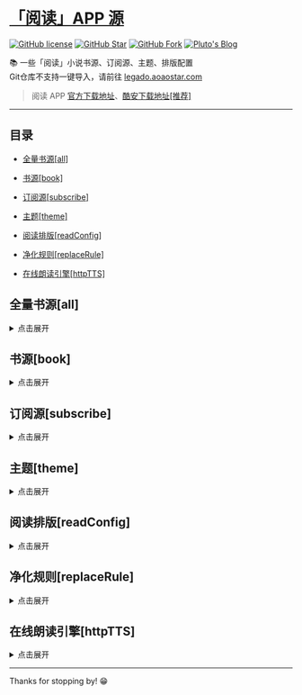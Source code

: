 # [「阅读」APP 源](https://legado.aoaostar.com)

[![GitHub license](https://img.shields.io/badge/license-AGPL--3.0-orange?style=flat-square&color=0f6adb&logo=github)](https://github.com/aoaostar/legado/)
[![GitHub Star](https://img.shields.io/github/stars/aoaostar/legado.svg?style=flat-square&label=Star&color=0f6adb&logo=github)](https://github.com/aoaostar/legado/)
[![GitHub Fork](https://img.shields.io/github/forks/aoaostar/legado.svg?style=flat-square&label=Fork&color=0f6adb&logo=github)](https://github.com/aoaostar/legado/)
[![Pluto's Blog](https://img.shields.io/badge/%E5%8D%9A%E5%AE%A2-Pluto's%20Blog-d7b1bf?logo=Blogger&color=0f6adb)](https://blog.aoaostar.com)

📚 一些「阅读」小说书源、订阅源、主题、排版配置  
Git仓库不支持一键导入，请前往 [legado.aoaostar.com](https://legado.aoaostar.com)  

> 阅读 APP [官方下载地址](https://github.com/gedoor/legado/releases)、[酷安下载地址[推荐]](https://www.coolapk.com/apk/256030)

****

## 目录
    
*   [全量书源[all]](#全量书源_all)
            
*   [书源[book]](#书源_book)
            
*   [订阅源[subscribe]](#订阅源_subscribe)
            
*   [主题[theme]](#主题_theme)
            
*   [阅读排版[readConfig]](#阅读排版_readConfig)
            
*   [净化规则[replaceRule]](#净化规则_replaceRule)
            
*   [在线朗读引擎[httpTTS]](#在线朗读引擎_httpTTS)

<h2 id="全量书源_all">全量书源[all]</h2>
<details>
<summary>点击展开</summary>
            
* 全量书源 🔥
    + [访问直链](https://jihulab.com/aoaostar/legado/-/raw/release/cache/8274870a1493d7c4e51c41682a8d1e9500457826.json)
    + [一键导入](legado://import/bookSource?src=https://jihulab.com/aoaostar/legado/-/raw/release/cache/8274870a1493d7c4e51c41682a8d1e9500457826.json)
    + 上一次同步状态: 同步成功, 共 5219 条
    + 更新时间: 2023-02-19 08:58:09
    + 同步时间: 2023-02-19 08:58:09

****

* 全量书源 (服务端已校检) 🔥
    + [访问直链](https://jihulab.com/aoaostar/legado/-/raw/release/cache/3fc2c64c5489c491de6284dca2c2dfce7f551bc9.json)
    + [一键导入](legado://import/bookSource?src=https://jihulab.com/aoaostar/legado/-/raw/release/cache/3fc2c64c5489c491de6284dca2c2dfce7f551bc9.json)
    + 上一次同步状态: 同步成功, 共 4253 条
    + 更新时间: 2023-02-19 08:58:09
    + 同步时间: 2023-02-19 08:58:09

</details>

<h2 id="书源_book">书源[book]</h2>
<details>
<summary>点击展开</summary>
            
* XIU2精品书源 🔥
    + [访问直链](https://jihulab.com/aoaostar/legado/-/raw/release/cache/71e56d4f1d8f1bff61fdd3582ef7513600a9e108.json)
    + [一键导入](legado://import/bookSource?src=https://jihulab.com/aoaostar/legado/-/raw/release/cache/71e56d4f1d8f1bff61fdd3582ef7513600a9e108.json)
    + 上一次同步状态: 同步成功, 共 55 条
    + 更新时间: 2023-02-19 08:58:09
    + 同步时间: 2023-02-19 08:58:09

****

* 人间四月天合集书源
    + [访问直链](https://jihulab.com/aoaostar/legado/-/raw/release/cache/327db39319101b901b04a78e38467e231afadbba.json)
    + [一键导入](legado://import/bookSource?src=https://jihulab.com/aoaostar/legado/-/raw/release/cache/327db39319101b901b04a78e38467e231afadbba.json)
    + 上一次同步状态: 同步成功, 共 235 条
    + 更新时间: 2023-02-19 08:58:09
    + 同步时间: 2023-02-19 08:58:09

****

* 水幽临渊合集书源
    + [访问直链](https://jihulab.com/aoaostar/legado/-/raw/release/cache/21e5a4bef65f07d76620c7b7b4ba707eba4505ac.json)
    + [一键导入](legado://import/bookSource?src=https://jihulab.com/aoaostar/legado/-/raw/release/cache/21e5a4bef65f07d76620c7b7b4ba707eba4505ac.json)
    + 上一次同步状态: 同步成功, 共 327 条
    + 更新时间: 2023-02-19 08:58:09
    + 同步时间: 2023-02-19 08:58:09

****

* 酷安@GGN0907.json
    + [访问直链](https://jihulab.com/aoaostar/legado/-/raw/release/cache/519f2d2a0b99efc9591cf2a494ecaa2a7d4135bb.json)
    + [一键导入](legado://import/bookSource?src=https://jihulab.com/aoaostar/legado/-/raw/release/cache/519f2d2a0b99efc9591cf2a494ecaa2a7d4135bb.json)
    + 上一次同步状态: 同步成功, 共 460 条
    + 更新时间: 2023-02-19 08:58:09
    + 同步时间: 2023-02-19 08:58:09

****

* 酷安@无伤12138
    + [访问直链](https://jihulab.com/aoaostar/legado/-/raw/release/cache/9246a96c89b9c2ccb738efa167f4af1794055873.json)
    + [一键导入](legado://import/bookSource?src=https://jihulab.com/aoaostar/legado/-/raw/release/cache/9246a96c89b9c2ccb738efa167f4af1794055873.json)
    + 上一次同步状态: 同步成功, 共 3076 条
    + 更新时间: 2023-02-19 08:58:09
    + 同步时间: 2023-02-19 08:58:09

****

* 酷安@明堡宗猪骑朕
    + [访问直链](https://jihulab.com/aoaostar/legado/-/raw/release/cache/2ab3ac5e16d2911074e0c08770f71fcd9123021f.json)
    + [一键导入](legado://import/bookSource?src=https://jihulab.com/aoaostar/legado/-/raw/release/cache/2ab3ac5e16d2911074e0c08770f71fcd9123021f.json)
    + 上一次同步状态: 同步成功, 共 135 条
    + 更新时间: 2023-02-19 08:58:09
    + 同步时间: 2023-02-19 08:58:09

****

* 陌生书源
    + [访问直链](https://jihulab.com/aoaostar/legado/-/raw/release/cache/d71283dbadd5c4a85d11f957af655e1266c4f456.json)
    + [一键导入](legado://import/bookSource?src=https://jihulab.com/aoaostar/legado/-/raw/release/cache/d71283dbadd5c4a85d11f957af655e1266c4f456.json)
    + 上一次同步状态: 同步成功, 共 507 条
    + 更新时间: 2023-02-19 08:58:09
    + 同步时间: 2023-02-19 08:58:09

****

* namofree的书源
    + [访问直链](https://jihulab.com/aoaostar/legado/-/raw/release/cache/6c35d84798ddbf4aad3fe3f0fd6cec53dd788be8.json)
    + [一键导入](legado://import/bookSource?src=https://jihulab.com/aoaostar/legado/-/raw/release/cache/6c35d84798ddbf4aad3fe3f0fd6cec53dd788be8.json)
    + 上一次同步状态: 同步成功, 共 47 条
    + 更新时间: 2023-02-19 08:58:09
    + 同步时间: 2023-02-19 08:58:09

****

* 一程的书源合集
    + [访问直链](https://jihulab.com/aoaostar/legado/-/raw/release/cache/636dcfbb00cf823c7832c0e5b15d4daa3968de46.json)
    + [一键导入](legado://import/bookSource?src=https://jihulab.com/aoaostar/legado/-/raw/release/cache/636dcfbb00cf823c7832c0e5b15d4daa3968de46.json)
    + 上一次同步状态: 同步成功, 共 136 条
    + 更新时间: 2023-02-19 08:58:09
    + 同步时间: 2023-02-19 08:58:09

****

* 风停在了窗边
    + [访问直链](https://jihulab.com/aoaostar/legado/-/raw/release/cache/7662c777995ab5372ac7dc9720910405b73be4cd.json)
    + [一键导入](legado://import/bookSource?src=https://jihulab.com/aoaostar/legado/-/raw/release/cache/7662c777995ab5372ac7dc9720910405b73be4cd.json)
    + 上一次同步状态: 同步成功, 共 22 条
    + 更新时间: 2023-02-19 08:58:09
    + 同步时间: 2023-02-19 08:58:09

****

* 破冰书源
    + [访问直链](https://jihulab.com/aoaostar/legado/-/raw/release/cache/354ac11ef054d5e5a637c2a3e85d8334125473f7.json)
    + [一键导入](legado://import/bookSource?src=https://jihulab.com/aoaostar/legado/-/raw/release/cache/354ac11ef054d5e5a637c2a3e85d8334125473f7.json)
    + 上一次同步状态: 同步成功, 共 102 条
    + 更新时间: 2023-02-19 08:58:09
    + 同步时间: 2023-02-19 08:58:09

****

* 破冰有声书源
    + [访问直链](https://jihulab.com/aoaostar/legado/-/raw/release/cache/fc28a47b1f7708cec14b586981f4be76e30d20c8.json)
    + [一键导入](legado://import/bookSource?src=https://jihulab.com/aoaostar/legado/-/raw/release/cache/fc28a47b1f7708cec14b586981f4be76e30d20c8.json)
    + 上一次同步状态: 同步成功, 共 35 条
    + 更新时间: 2023-02-19 08:58:09
    + 同步时间: 2023-02-19 08:58:09

****

* 黄凡凡书源（酷安：梧桐半死清霜后）
    + [访问直链](https://jihulab.com/aoaostar/legado/-/raw/release/cache/d7fb261c0dc2b4622845f67e8a5f3c805fd64b64.json)
    + [一键导入](legado://import/bookSource?src=https://jihulab.com/aoaostar/legado/-/raw/release/cache/d7fb261c0dc2b4622845f67e8a5f3c805fd64b64.json)
    + 上一次同步状态: 同步失败: Expecting value: line 1 column 1 (char 0)
    + 更新时间: 2023-02-19 08:58:09
    + 同步时间: 2023-02-19 08:58:09

****

* 不世玄奇搜索引擎书源
    + [访问直链](https://jihulab.com/aoaostar/legado/-/raw/release/cache/681453f11a1d44b332b52155b7818f762009e137.json)
    + [一键导入](legado://import/bookSource?src=https://jihulab.com/aoaostar/legado/-/raw/release/cache/681453f11a1d44b332b52155b7818f762009e137.json)
    + 上一次同步状态: 同步成功, 共 7 条
    + 更新时间: 2023-02-19 08:58:09
    + 同步时间: 2023-02-19 08:58:09

</details>

<h2 id="订阅源_subscribe">订阅源[subscribe]</h2>
<details>
<summary>点击展开</summary>
            
* 阅读APP源 - AOAOSTAR 🔥
    + [访问直链](https://jihulab.com/aoaostar/legado/-/raw/release/cache/63d0b3cc07cad9caf599b192007b26a858a57758.json)
    + [一键导入](legado://import/rssSource?src=https://jihulab.com/aoaostar/legado/-/raw/release/cache/63d0b3cc07cad9caf599b192007b26a858a57758.json)
    + 上一次同步状态: 同步成功, 共 1 条
    + 更新时间: 2023-02-19 08:58:09
    + 同步时间: 2023-02-19 08:58:09

****

* 阅读APP使用文档 🔥
    + [访问直链](https://jihulab.com/aoaostar/legado/-/raw/release/cache/948a5dda4c31f13d06e19710de5e1f4db09f834a.json)
    + [一键导入](legado://import/rssSource?src=https://jihulab.com/aoaostar/legado/-/raw/release/cache/948a5dda4c31f13d06e19710de5e1f4db09f834a.json)
    + 上一次同步状态: 同步成功, 共 1 条
    + 更新时间: 2023-02-19 08:58:09
    + 同步时间: 2023-02-19 08:58:09

</details>

<h2 id="主题_theme">主题[theme]</h2>
<details>
<summary>点击展开</summary>
            
* 微信阅读 - 日间 🔥
    + [访问直链](https://jihulab.com/aoaostar/legado/-/raw/release/cache/9b7fda4e29764dbccc4e2cb03473e31a8f05a039.json)
    + [一键导入](legado://import/theme?src=https://jihulab.com/aoaostar/legado/-/raw/release/cache/9b7fda4e29764dbccc4e2cb03473e31a8f05a039.json)
    + 上一次同步状态: 同步成功
    + 更新时间: 2023-02-19 08:58:09
    + 同步时间: 2023-02-19 08:58:09

****

* 微信阅读 - 夜间 🔥
    + [访问直链](https://jihulab.com/aoaostar/legado/-/raw/release/cache/7952e4d923a0f78ed8f1d5b9f0d2cec0e03d4e0c.json)
    + [一键导入](legado://import/theme?src=https://jihulab.com/aoaostar/legado/-/raw/release/cache/7952e4d923a0f78ed8f1d5b9f0d2cec0e03d4e0c.json)
    + 上一次同步状态: 同步成功
    + 更新时间: 2023-02-19 08:58:09
    + 同步时间: 2023-02-19 08:58:09

****

* 厚墨 - 日间 🔥
    + [访问直链](https://jihulab.com/aoaostar/legado/-/raw/release/cache/287f13254783ab615fc798407b00398237176a31.json)
    + [一键导入](legado://import/theme?src=https://jihulab.com/aoaostar/legado/-/raw/release/cache/287f13254783ab615fc798407b00398237176a31.json)
    + 上一次同步状态: 同步成功
    + 更新时间: 2023-02-19 08:58:09
    + 同步时间: 2023-02-19 08:58:09

****

* 厚墨 - 日间 🔥
    + [访问直链](https://jihulab.com/aoaostar/legado/-/raw/release/cache/27aaaa28ac0b5be974245da5fb4792571e48e83e.json)
    + [一键导入](legado://import/theme?src=https://jihulab.com/aoaostar/legado/-/raw/release/cache/27aaaa28ac0b5be974245da5fb4792571e48e83e.json)
    + 上一次同步状态: 同步成功
    + 更新时间: 2023-02-19 08:58:09
    + 同步时间: 2023-02-19 08:58:09

</details>

<h2 id="阅读排版_readConfig">阅读排版[readConfig]</h2>
<details>
<summary>点击展开</summary>
            
* 番茄小说 🔥
    + [访问直链](https://jihulab.com/aoaostar/legado/-/raw/release/cache/e7ee77056b538597f95c69c60bcd4a9d1eb83881.zip)
    + [一键导入](legado://import/readConfig?src=https://jihulab.com/aoaostar/legado/-/raw/release/cache/e7ee77056b538597f95c69c60bcd4a9d1eb83881.zip)
    + 上一次同步状态: 同步成功
    + 更新时间: 2023-02-19 08:58:09
    + 同步时间: 2023-02-19 08:58:09

</details>

<h2 id="净化规则_replaceRule">净化规则[replaceRule]</h2>
<details>
<summary>点击展开</summary>
            
* 乌云净化 🔥
    + [访问直链](https://jihulab.com/aoaostar/legado/-/raw/release/cache/19b93ed3f79c772f87205d8a295d44eca787b2f8.json)
    + [一键导入](legado://import/replaceRule?src=https://jihulab.com/aoaostar/legado/-/raw/release/cache/19b93ed3f79c772f87205d8a295d44eca787b2f8.json)
    + 上一次同步状态: 同步成功, 共 20 条
    + 更新时间: 2023-02-19 08:58:09
    + 同步时间: 2023-02-19 08:58:09

</details>

<h2 id="在线朗读引擎_httpTTS">在线朗读引擎[httpTTS]</h2>
<details>
<summary>点击展开</summary>
            
* 月下自酌听书TTS合集 🔥
    + [访问直链](https://jihulab.com/aoaostar/legado/-/raw/release/cache/9549a45b8e1d23f7cf54b392b9ae5a9b5b501744.json)
    + [一键导入](legado://import/httpTTS?src=https://jihulab.com/aoaostar/legado/-/raw/release/cache/9549a45b8e1d23f7cf54b392b9ae5a9b5b501744.json)
    + 上一次同步状态: 同步成功, 共 56 条
    + 更新时间: 2023-02-19 08:58:09
    + 同步时间: 2023-02-19 08:58:09

****

* 暗香听书TTS合集 🔥
    + [访问直链](https://jihulab.com/aoaostar/legado/-/raw/release/cache/0e3a9842132d72c27201a084e5258c2ce043d1a6.json)
    + [一键导入](legado://import/httpTTS?src=https://jihulab.com/aoaostar/legado/-/raw/release/cache/0e3a9842132d72c27201a084e5258c2ce043d1a6.json)
    + 上一次同步状态: 同步成功, 共 37 条
    + 更新时间: 2023-02-19 08:58:09
    + 同步时间: 2023-02-19 08:58:09

****

* 千仞云听书TTS合集 🔥
    + [访问直链](https://jihulab.com/aoaostar/legado/-/raw/release/cache/36cbb4d38c713aaa8e3a6e2c1b5e2e5dcb3b82a3.json)
    + [一键导入](legado://import/httpTTS?src=https://jihulab.com/aoaostar/legado/-/raw/release/cache/36cbb4d38c713aaa8e3a6e2c1b5e2e5dcb3b82a3.json)
    + 上一次同步状态: 同步成功, 共 80 条
    + 更新时间: 2023-02-19 08:58:09
    + 同步时间: 2023-02-19 08:58:09

****

* 酷安@墨迹染流年分享的姬鲁听书TTS合集 🔥
    + [访问直链](https://jihulab.com/aoaostar/legado/-/raw/release/cache/9bc7d983b3051c84b288adbfe3c4fd0bee91e6fb.json)
    + [一键导入](legado://import/httpTTS?src=https://jihulab.com/aoaostar/legado/-/raw/release/cache/9bc7d983b3051c84b288adbfe3c4fd0bee91e6fb.json)
    + 上一次同步状态: 同步成功, 共 24 条
    + 更新时间: 2023-02-19 08:58:09
    + 同步时间: 2023-02-19 08:58:09

****

* 酷安@纵横不败大佬TTS听书源更新 🔥
    + [访问直链](https://jihulab.com/aoaostar/legado/-/raw/release/cache/9549a45b8e1d23f7cf54b392b9ae5a9b5b501744.json)
    + [一键导入](legado://import/httpTTS?src=https://jihulab.com/aoaostar/legado/-/raw/release/cache/9549a45b8e1d23f7cf54b392b9ae5a9b5b501744.json)
    + 上一次同步状态: 同步成功, 共 56 条
    + 更新时间: 2023-02-19 08:58:09
    + 同步时间: 2023-02-19 08:58:09

</details>

****

Thanks for stopping by! 😁